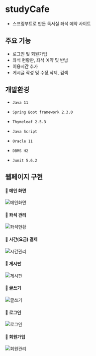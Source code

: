 # studyCafe
+ 스프링부트로 만든 독서실 좌석 예약 사이트
## 주요 기능

+ 로그인 및 회원가입
+ 좌석 현황판, 좌석 예약 및 반납
+ 이용시간 추가
+ 게시글 작성 및 수정,삭제, 검색

## 개발환경

+ ``` Java 11 ```

+ ``` Spring Boot framework 2.3.0 ```

+ ``` Thymeleaf 2.5.3 ```

+ ``` Java Script ```

+ ``` Oracle 11 ```

+ ``` DBMS H2 ```

+ ``` Junit 5.6.2 ```

## 웹페이지 구현

#### 📌 메인 화면
![메인화면](https://user-images.githubusercontent.com/65578374/219964744-726ff627-0929-49ca-9d09-4b3671b874d1.JPG)

#### 📌 좌석 관리
![좌석현황](https://user-images.githubusercontent.com/65578374/219968121-119abde4-5a4c-4cb3-8107-ceccf42f9a8f.JPG)

#### 📌 시간(요금) 결제
![시간관리](https://user-images.githubusercontent.com/65578374/219968175-29c78f84-c387-4d2e-ac28-da942bfbb636.JPG)

#### 📌 게시판
![게시판](https://user-images.githubusercontent.com/65578374/219964750-d29e2dcf-f29a-416f-bfb6-3c1ecb897165.JPG)

#### 📌 글쓰기
![글쓰기](https://user-images.githubusercontent.com/65578374/219964752-5ae51055-bd98-47fd-a380-688fb03b8caa.JPG)

#### 📌 로그인
![로그인](https://user-images.githubusercontent.com/65578374/219964753-4f52edf8-b259-4ff0-9301-55443e51d0ed.JPG)

#### 📌 회원가입
![회원관리](https://user-images.githubusercontent.com/65578374/219964755-1b815b54-5372-427a-8660-cc8ddecf5108.JPG)
